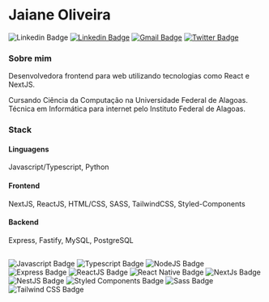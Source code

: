# Jaiane Oliveira

![Linkedin Badge](https://img.shields.io/badge/-Jaiane%20Oliveira%230747-66179D?style=for-the-badge&labelColor=66179D&logo=Discord&logoColor=white&link=https://www.linkedin.com/in/jaianeoliveira/)
[![Linkedin Badge](https://img.shields.io/badge/-Jaiane%20Oliveira-66179D?style=for-the-badge&labelColor=66179D&logo=Linkedin&logoColor=white&link=https://www.linkedin.com/in/jaianeoliveira/)](https://www.linkedin.com/in/jaianeoliveira/) 
[![Gmail Badge](https://img.shields.io/badge/-jaianeoliveira.dev@gmail.com-66179D?style=for-the-badge&logo=Gmail&logoColor=white&link=mailto:jaianeoliveirra.dev@gmail.com)](mailto:jaianeoliveira.dev@gmail.com)
[![Twitter Badge](https://img.shields.io/badge/-@_JaianeOliveira-66179D?style=for-the-badge&labelColor=66179D&logo=twitter&logoColor=white&link=https://twitter.com/_JaianeOliveira)](https://twitter.com/_JaianeOliveira) 

### Sobre mim

Desenvolvedora frontend para web utilizando tecnologias como React e NextJS.

Cursando Ciência da Computação na Universidade Federal de Alagoas. 
Técnica em Informática para internet pelo Instituto Federal de Alagoas.

### Stack
#### Linguagens
Javascript/Typescript, Python

#### Frontend
NextJS, ReactJS, HTML/CSS, SASS, TailwindCSS, Styled-Components

#### Backend
Express, Fastify, MySQL, PostgreSQL

##

![Javascript Badge](https://img.shields.io/badge/JavaScript-F7DF1E?style=flat&logo=javascript&logoColor=black)
![Typescript Badge](https://img.shields.io/badge/TypeScript-007ACC?style=flat&logo=typescript&logoColor=white)
![NodeJS Badge](https://img.shields.io/badge/Node.js-43853D?style=flat&logo=node.js&logoColor=white)
![Express Badge](https://img.shields.io/badge/Express.js-404D59?style=flat&logo=express&logoColor=ffffff)
![ReactJS Badge](https://img.shields.io/badge/React-20232A?style=flat&logo=react&logoColor=61DAFB)
![React Native Badge](https://img.shields.io/badge/React_Native-20232A?style=flat&logo=react&logoColor=61DAFB)
![NextJs Badge](https://img.shields.io/badge/NextJS-111111?style=flat&logo=next.js&logoColor=ffffff)
![NestJS Badge](https://img.shields.io/badge/NestJs-111111?style=flat&logo=nestjs&logoColor=E0234E)
![Styled Components Badge](https://img.shields.io/badge/Styled_Components-DB7093?style=flat&logo=styled-components&logoColor=white)
![Sass Badge](https://img.shields.io/badge/Sass-CC6699?style=flat&logo=sass&logoColor=white)
![Tailwind CSS Badge](https://img.shields.io/badge/Tailwind_CSS-06B6D4?style=flat&logo=tailwindcss&logoColor=white)



